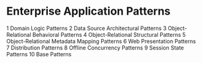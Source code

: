 Enterprise Application Patterns
=============================

1 	Domain Logic Patterns
2 	Data Source Architectural Patterns
3 	Object-Relational Behavioral Patterns
4 	Object-Relational Structural Patterns
5 	Object-Relational Metadata Mapping Patterns
6 	Web Presentation Patterns
7 	Distribution Patterns
8 	Offline Concurrency Patterns
9 	Session State Patterns
10 	Base Patterns